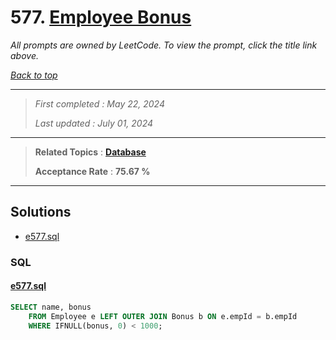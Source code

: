 # 577. [Employee Bonus](<https://leetcode.com/problems/employee-bonus>)

*All prompts are owned by LeetCode. To view the prompt, click the title link above.*

*[Back to top](<../README.md>)*

------

> *First completed : May 22, 2024*
>
> *Last updated : July 01, 2024*

------

> **Related Topics** : **[Database](<by_topic/Database.md>)**
>
> **Acceptance Rate** : **75.67 %**

------

## Solutions

- [e577.sql](<../my-submissions/e577.sql>)
### SQL
#### [e577.sql](<../my-submissions/e577.sql>)
```SQL
SELECT name, bonus
    FROM Employee e LEFT OUTER JOIN Bonus b ON e.empId = b.empId
    WHERE IFNULL(bonus, 0) < 1000;
```

